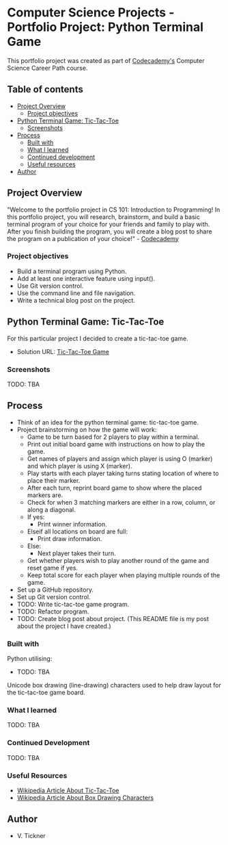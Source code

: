# Computer Science Projects - Portfolio Project: Python Terminal Game

This portfolio project was created as part of [Codecademy's](https://www.codecademy.com) Computer Science Career Path course.

## Table of contents

- [Project Overview](#project-overview)
  - [Project objectives](#project-objectives)
- [Python Terminal Game: Tic-Tac-Toe](#python-terminal-game-tic-tac-toe)
  - [Screenshots](#screenshots)
- [Process](#process)
  - [Built with](#built-with)
  - [What I learned](#what-i-learned)
  - [Continued development](#continued-development)
  - [Useful resources](#useful-resources)
- [Author](#author)

## Project Overview

"Welcome to the portfolio project in CS 101: Introduction to Programming! In this portfolio project, you will research, brainstorm, and build a basic terminal program of your choice for your friends and family to play with. After you finish building the program, you will create a blog post to share the program on a publication of your choice!" - [Codecademy](https://www.codecademy.com)

### Project objectives

- Build a terminal program using Python.
- Add at least one interactive feature using input().
- Use Git version control.
- Use the command line and file navigation.
- Write a technical blog post on the project.

## Python Terminal Game: Tic-Tac-Toe

For this particular project I decided to create a tic-tac-toe game.

- Solution URL: [Tic-Tac-Toe Game](./tic_tac_toe.py)

### Screenshots

TODO: TBA

## Process

- Think of an idea for the python terminal game: tic-tac-toe game.
- Project brainstorming on how the game will work:
  - Game to be turn based for 2 players to play within a terminal.
  - Print out initial board game with instructions on how to play the game.
  - Get names of players and assign which player is using O (marker) and which player is using X (marker).
  - Play starts with each player taking turns stating location of where to place their marker.
  - After each turn, reprint board game to show where the placed markers are.
  - Check for when 3 matching markers are either in a row, column, or along a diagonal.
  - If yes:
    - Print winner information.
  - Elseif all locations on board are full:
    - Print draw information.
  - Else:
    - Next player takes their turn.
  - Get whether players wish to play another round of the game and reset game if yes.
  - Keep total score for each player when playing multiple rounds of the game.
- Set up a GitHub repository.
- Set up Git version control.
- TODO: Write tic-tac-toe game program.
- TODO: Refactor program.
- TODO: Create blog post about project. (This README file is my post about the project I have created.)

### Built with

Python utilising:

- TODO: TBA

Unicode box drawing (line-drawing) characters used to help draw layout for the tic-tac-toe game board.

### What I learned

TODO: TBA

### Continued Development

TODO: TBA

### Useful Resources

- [Wikipedia Article About Tic-Tac-Toe](https://en.wikipedia.org/wiki/Tic-tac-toe)
- [Wikipedia Article About Box Drawing Characters](https://en.wikipedia.org/wiki/Box-drawing_characters)

## Author

- V. Tickner
